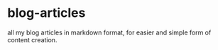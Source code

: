 # blog-articles
all my blog articles in markdown format, for easier and simple form of content creation.
